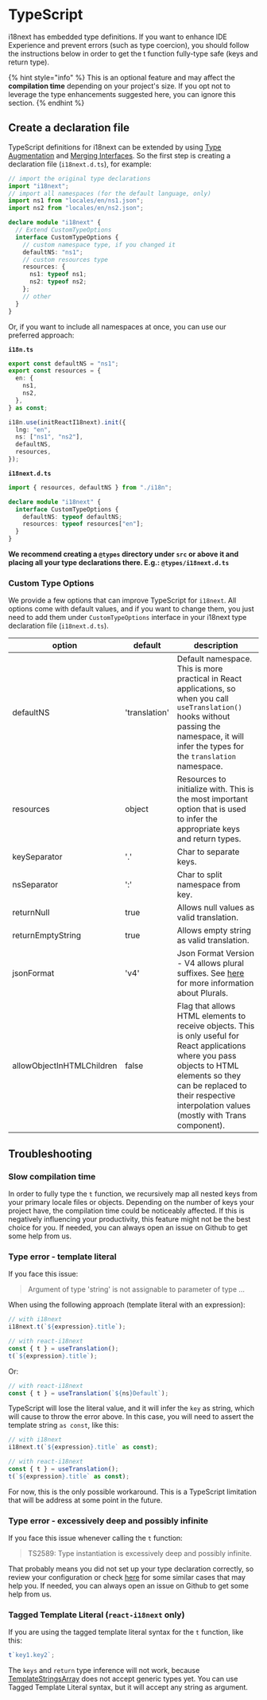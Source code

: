# TypeScript

i18next has embedded type definitions. If you want to enhance IDE Experience and prevent errors (such as type coercion), you should follow the instructions below in order to get the t function fully-type safe (keys and return type).

{% hint style="info" %}
This is an optional feature and may affect the **compilation time** depending on your project's size. If you opt not to leverage the type enhancements suggested here, you can ignore this section.
{% endhint %}

## Create a declaration file

TypeScript definitions for i18next can be extended by using [Type Augmentation](https://www.typescriptlang.org/docs/handbook/declaration-merging.html#module-augmentation) and [Merging Interfaces](https://www.typescriptlang.org/docs/handbook/declaration-merging.html#merging-interfaces). So the first step is creating a declaration file (`i18next.d.ts`), for example:

```typescript
// import the original type declarations
import "i18next";
// import all namespaces (for the default language, only)
import ns1 from "locales/en/ns1.json";
import ns2 from "locales/en/ns2.json";

declare module "i18next" {
  // Extend CustomTypeOptions
  interface CustomTypeOptions {
    // custom namespace type, if you changed it
    defaultNS: "ns1";
    // custom resources type
    resources: {
      ns1: typeof ns1;
      ns2: typeof ns2;
    };
    // other
  }
}
```

Or, if you want to include all namespaces at once, you can use our preferred approach:

**`i18n.ts`**

```typescript
export const defaultNS = "ns1";
export const resources = {
  en: {
    ns1,
    ns2,
  },
} as const;

i18n.use(initReactI18next).init({
  lng: "en",
  ns: ["ns1", "ns2"],
  defaultNS,
  resources,
});
```

**`i18next.d.ts`**

```typescript
import { resources, defaultNS } from "./i18n";

declare module "i18next" {
  interface CustomTypeOptions {
    defaultNS: typeof defaultNS;
    resources: typeof resources["en"];
  }
}
```

**We recommend creating a `@types` directory under `src` or above it and placing all your type declarations there. E.g.: `@types/i18next.d.ts`**

### Custom Type Options

We provide a few options that can improve TypeScript for `i18next`. All options come with default values, and if you want to change them, you just need to add them under `CustomTypeOptions` interface in your i18next type declaration file (`i18next.d.ts`).

| option                    | default       | description                                                                                                                                                                                                                           |
| ------------------------- | ------------- | ------------------------------------------------------------------------------------------------------------------------------------------------------------------------------------------------------------------------------------- |
| defaultNS                 | 'translation' | Default namespace. This is more practical in React applications, so when you call `useTranslation()` hooks without passing the namespace, it will infer the types for the `translation` namespace.                                    |
| resources                 | object        | Resources to initialize with. This is the most important option that is used to infer the appropriate keys and return types.                                                                                                          |
| keySeparator              | '.'           | Char to separate keys.                                                                                                                                                                                                                |
| nsSeparator               | ':'           | Char to split namespace from key.                                                                                                                                                                                                     |
| returnNull                | true          | Allows null values as valid translation.                                                                                                                                                                                              |
| returnEmptyString         | true          | Allows empty string as valid translation.                                                                                                                                                                                             |
| jsonFormat                | 'v4'          | Json Format Version - V4 allows plural suffixes. See [here](../translation-function/plurals.md) for more information about Plurals.                                                                                                   |
| allowObjectInHTMLChildren | false         | Flag that allows HTML elements to receive objects. This is only useful for React applications where you pass objects to HTML elements so they can be replaced to their respective interpolation values (mostly with Trans component). |

## Troubleshooting

### Slow compilation time

In order to fully type the `t` function, we recursively map all nested keys from your primary locale files or objects. Depending on the number of keys your project have, the compilation time could be noticeably affected. If this is negatively influencing your productivity, this feature might not be the best choice for you. If needed, you can always open an issue on Github to get some help from us.

### Type error - template literal

If you face this issue:

> Argument of type 'string' is not assignable to parameter of type ...

When using the following approach (template literal with an expression):

```typescript
// with i18next
i18next.t(`${expression}.title`);

// with react-i18next
const { t } = useTranslation();
t(`${expression}.title`);
```

Or:

```typescript
// with react-i18next
const { t } = useTranslation(`${ns}Default`);
```

TypeScript will lose the literal value, and it will infer the `key` as string, which will cause to throw the error above. In this case, you will need to assert the template string `as const`, like this:

```typescript
// with i18next
i18next.t(`${expression}.title` as const);

// with react-i18next
const { t } = useTranslation();
t(`${expression}.title` as const);
```

For now, this is the only possible workaround. This is a TypeScript limitation that will be address at some point in the future.

### Type error - excessively deep and possibly infinite

If you face this issue whenever calling the `t` function:

> TS2589: Type instantiation is excessively deep and possibly infinite.

That probably means you did not set up your type declaration correctly, so review your configuration or check [here](https://github.com/i18next/react-i18next/issues?q=is%3Aissue+Type+instantiation+is+excessively+deep+and+possibly+infinite) for some similar cases that may help you. If needed, you can always open an issue on Github to get some help from us.

### Tagged Template Literal (`react-i18next` only)

If you are using the tagged template literal syntax for the `t` function, like this:

```typescript
t`key1.key2`;
```

The `keys` and `return` type inference will not work, because [TemplateStringsArray](https://github.com/microsoft/TypeScript/issues/33304) does not accept generic types yet. You can use Tagged Template Literal syntax, but it will accept any string as argument.
